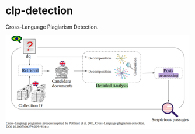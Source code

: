# clp-detection
Cross-Language Plagiarism Detection.

![Cross-Language Plagiarism Detection Process](.figs/clpd-process.png)
